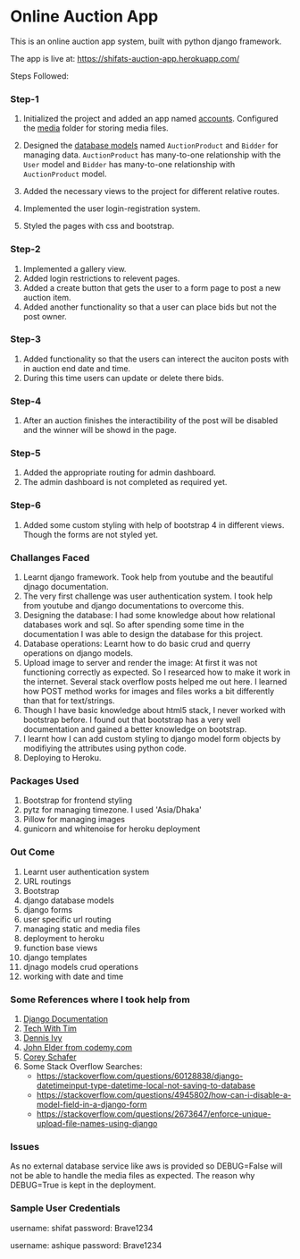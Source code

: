 # Online Auction App

This is an online auction app system, built with python django framework.

The app is live at: https://shifats-auction-app.herokuapp.com/
<br>

Steps Followed:

### Step-1

1. Initialized the project and added an app named [accounts](./accounts). Configured the [media](./media) folder for storing media files.

2. Designed the [database models](./accounts/models.py) named `AuctionProduct` and `Bidder` for managing data. `AuctionProduct` has many-to-one relationship with the `User` model and `Bidder` has many-to-one relationship with `AuctionProduct` model.

3. Added the necessary views to the project for different relative routes.

4. Implemented the user login-registration system.

5. Styled the pages with css and bootstrap.

### Step-2

1. Implemented a gallery view.
2. Added login restrictions to relevent pages.
3. Added a create button that gets the user to a form page to post a new auction item.
4. Added another functionality so that a user can place bids but not the post owner.

### Step-3

1. Added functionality so that the users can interect the auciton posts with in auction end date and time.
2. During this time users can update or delete there bids.

### Step-4
1. After an auction finishes the interactibility of the post will be disabled and the winner will be showd in the page.

### Step-5
1. Added the appropriate routing for admin dashboard.
2. The admin dashboard is not completed as required yet.

### Step-6
1. Added some custom styling with help of bootstrap 4 in different views. Though the forms are not styled yet.


### Challanges Faced

1. Learnt django framework. Took help from youtube and the beautiful djnago documentation. 
2. The very first challenge was user authentication system. I took help from youtube and django documentations to overcome this.
3. Designing the database: I had some knowledge about how relational databases work and sql. So after spending some time in the documentation I was able to design the database for this project.
4. Database operations: Learnt how to do basic crud and querry operations on django models.
5. Upload image to server and render the image: At first it was not functioning correctly as expected. So I researced how to make it work in the internet. Several stack overflow posts helped me out here. I learned how POST method works for images and files works a bit differently than that for text/strings.
6. Though I have basic knowledge about html5 stack, I never worked with bootstrap before. I found out that bootstrap has a very well documentation and gained a better knowledge on bootstrap.
7. I learnt how I can add custom styling to django model form objects by modifiying the attributes using python code.
8. Deploying to Heroku.

### Packages Used
1. Bootstrap for frontend styling
2. pytz for managing timezone. I used 'Asia/Dhaka'
3. Pillow for managing images
4. gunicorn and whitenoise for heroku deployment

### Out Come
1. Learnt user authentication system 
2. URL routings
3. Bootstrap
4. django database models
5. django forms
6. user specific url routing
7. managing static and media files
8. deployment to heroku
9. function base views
10. django templates
11. djnago models crud operations
12. working with date and time

### Some References where I took help from
1. [Django Documentation](https://docs.djangoproject.com/en/4.0/)
2. [Tech With Tim](https://www.youtube.com/c/TechWithTim)
3. [Dennis Ivy](https://www.youtube.com/channel/UCTZRcDjjkVajGL6wd76UnGg)
4. [John Elder from codemy.com](https://www.youtube.com/channel/UCFB0dxMudkws1q8w5NJEAmw)
5. [Corey Schafer](https://www.youtube.com/channel/UCCezIgC97PvUuR4_gbFUs5g)
6. Some Stack Overflow Searches:
    * https://stackoverflow.com/questions/60128838/django-datetimeinput-type-datetime-local-not-saving-to-database
    * https://stackoverflow.com/questions/4945802/how-can-i-disable-a-model-field-in-a-django-form
    * https://stackoverflow.com/questions/2673647/enforce-unique-upload-file-names-using-django

### Issues
As no external database service like aws is provided so DEBUG=False will not be able to handle the media files as expected. The reason why DEBUG=True is kept in the deployment.

### Sample User Credentials
username: shifat
password: Brave1234

username: ashique
password: Brave1234
